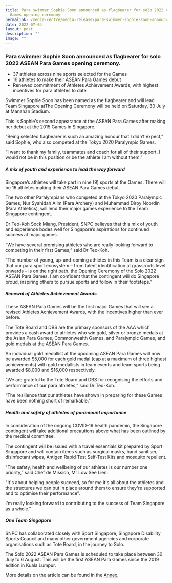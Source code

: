 ```yaml
---
title: Para swimmer Sophie Soon announced as flagbearer for solo 2022 ASEAN Para
  Games opening ceremony
permalink: /media-centre/media-release/para-swimmer-sophie-soon-announced-as-flagbearer-for-solo-2022-asean/
date: 2022-07-04
layout: post
description: ""
image: ""
---
```

### **Para swimmer Sophie Soon announced as flagbearer for solo 2022 ASEAN Para Games opening ceremony.**

* 37 athletes across nine sports selected for the Games
* 16 athletes to make their ASEAN Para Games debut
* Renewed commitment of Athletes Achievement Awards, with highest incentives for para athletes to date

Swimmer Sophie Soon has been named as the flagbearer and will lead Team Singapore atThe Opening Ceremony will be held on Saturday, 30 July at Manahan Stadium. 

This is Sophie’s second appearance at the ASEAN Para Games after making her debut at the 2015 Games in Singapore.

“Being selected flagbearer is such an amazing honour that I didn’t expect,” said Sophie, who also competed at the Tokyo 2020 Paralympic Games.

“I want to thank my family, teammates and coach for all of their support. I would not be in this position or be the athlete I am without them.”

##### **A mix of youth and experience to lead the way forward**

Singapore’s athletes will take part in nine (9) sports at the Games. There will be 16 athletes making their ASEAN Para Games debut.

The two other Paralympians who competed at the Tokyo 2020 Paralympic Games, Nur Syahidah Alim (Para Archery) and Muhammad Diroy Noordin (Para Athletics), will lend their major games experience to the Team Singapore contingent.

Dr Teo-Koh Sock Miang, President, SNPC believes that this mix of youth and experience bodes well for Singapore’s aspirations for continued success at major games.

“We have several promising athletes who are really looking forward to competing in their first Games,” said Dr Teo-Koh.

“The number of young, up-and-coming athletes in this Team is a clear sign that our para sport ecosystem – from talent identification at grassroots level onwards – is on the right path. the Opening Ceremony of the Solo 2022 ASEAN Para Games. I am confident that the contingent will do Singapore proud, inspiring others to pursue sports and follow in their footsteps.”

##### **Renewal of Athletes Achievement Awards**

These ASEAN Para Games will be the first major Games that will see a revised Athletes Achievement Awards, with the incentives higher than ever before.

The Tote Board and DBS are the primary sponsors of the AAA which provides a cash award to athletes who win gold, silver or bronze medals at the Asian Para Games, Commonwealth Games, and Paralympic Games, and gold medals at the ASEAN Para Games.

An individual gold medallist at the upcoming ASEAN Para Games will now be awarded $5,000 for each gold medal (cap at a maximum of three highest achievements) with gold medallists in team events and team sports being awarded $8,000 and $16,000 respectively.

"We are grateful to the Tote Board and DBS for recognising the efforts and performance of our para athletes,” said Dr Teo-Koh.

“The resilience that our athletes have shown in preparing for these Games have been nothing short of remarkable.”

##### **Health and safety of athletes of paramount importance** 

In consideration of the ongoing COVID-19 health pandemic, the Singapore contingent will take additional precautions above what has been outlined by the medical committee.

The contingent will be issued with a travel essentials kit prepared by Sport Singapore and will contain items such as surgical masks, hand sanitiser, disinfectant wipes, Antigen Rapid Test Self-Test Kits and mosquito repellent.

"The safety, health and wellbeing of our athletes is our number one priority,” said Chef de Mission, Mr Low See Lien.

"It's about helping people succeed, so for me it's all about the athletes and the structures we can put in place around them to ensure they're supported and to optimise their performance".

I'm really looking forward to contributing to the success of Team Singapore as a whole.”

##### **One Team Singapore**

SNPC has collaborated closely with Sport Singapore, Singapore Disability Sports Council and many other government agencies and corporate organisations such as Tote Board, in the journey to Solo.

The Solo 2022 ASEAN Para Games is scheduled to take place between 30 July to 6 August. This will be the first ASEAN Para Games since the 2019 edition in Kuala Lumpur. 

More details on the article can be found in the [Annex.](/files/Media%20Centre/Media%20Release/2022/July/Media%20Release-Flag%20Presentation-Solo%202022-final.pdf)